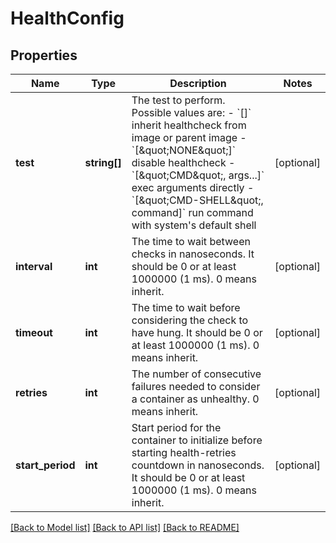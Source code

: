# HealthConfig

## Properties
Name | Type | Description | Notes
------------ | ------------- | ------------- | -------------
**test** | **string[]** | The test to perform. Possible values are:  - &#x60;[]&#x60; inherit healthcheck from image or parent image - &#x60;[\&quot;NONE\&quot;]&#x60; disable healthcheck - &#x60;[\&quot;CMD\&quot;, args...]&#x60; exec arguments directly - &#x60;[\&quot;CMD-SHELL\&quot;, command]&#x60; run command with system&#x27;s default shell | [optional] 
**interval** | **int** | The time to wait between checks in nanoseconds. It should be 0 or at least 1000000 (1 ms). 0 means inherit. | [optional] 
**timeout** | **int** | The time to wait before considering the check to have hung. It should be 0 or at least 1000000 (1 ms). 0 means inherit. | [optional] 
**retries** | **int** | The number of consecutive failures needed to consider a container as unhealthy. 0 means inherit. | [optional] 
**start_period** | **int** | Start period for the container to initialize before starting health-retries countdown in nanoseconds. It should be 0 or at least 1000000 (1 ms). 0 means inherit. | [optional] 

[[Back to Model list]](../../README.md#documentation-for-models) [[Back to API list]](../../README.md#documentation-for-api-endpoints) [[Back to README]](../../README.md)


